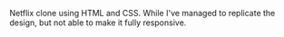 Netflix clone using HTML and CSS. While I've managed to replicate the design, but not able to make it fully responsive.
